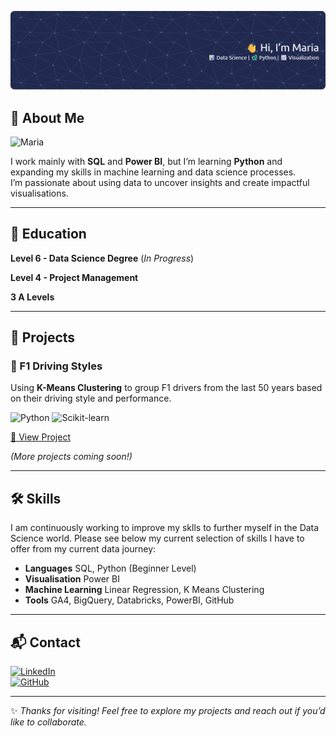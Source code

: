 <p align="center">
  <img src="images/header.png" alt="Banner" style="width:100%; max-height:200px; object-fit:cover;">
</p>

## 👋 About Me
<p align="left">
  <img src="images/myself.png" alt="Maria" width="100"/>
</p>

I work mainly with **SQL** and **Power BI**, but I’m learning **Python** and expanding my skills in machine learning and data science processes.  
I’m passionate about using data to uncover insights and create impactful visualisations.  

---
## 📖 Education

**Level 6 - Data Science Degree** (*In Progress*)

**Level 4 - Project Management** 

**3 A Levels**

---

## 📂 Projects

### 🏁 F1 Driving Styles
Using **K-Means Clustering** to group F1 drivers from the last 50 years based on their driving style and performance.  

![Python](https://img.shields.io/badge/Python-blue?logo=python&logoColor=white)
![Scikit-learn](https://img.shields.io/badge/Scikit--Learn-F7931E?logo=scikit-learn&logoColor=white)  

[🔗 View Project](https://github.com/yourusername/f1-driving-styles)

*(More projects coming soon!)*

---

## 🛠 Skills

I am continuously working to improve my sklls to further myself in the Data Science world. Please see below my current selection of skills I have to offer from my current data journey:

- **Languages** SQL, Python (Beginner Level)
- **Visualisation** Power BI
- **Machine Learning** Linear Regression, K Means Clustering
- **Tools** GA4, BigQuery, Databricks, PowerBI, GitHub

---

## 📬 Contact
[![LinkedIn](https://img.shields.io/badge/LinkedIn-Connect-blue?logo=linkedin)](www.linkedin.com/in/maria-watton-5bbb4a279)  
[![GitHub](https://img.shields.io/badge/GitHub-Profile-black?logo=github)](https://marialwatton.github.io/DataPortfolio/)  

---

✨ *Thanks for visiting! Feel free to explore my projects and reach out if you’d like to collaborate.*  
